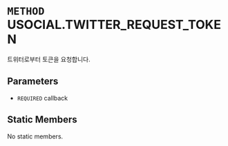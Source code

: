 # `METHOD` USOCIAL.TWITTER_REQUEST_TOKEN
트위터로부터 토큰을 요청합니다.

## Parameters
* `REQUIRED` callback 

## Static Members
No static members.
